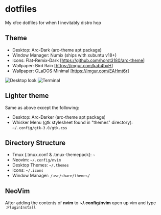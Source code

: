 # dotfiles

My xfce dotfiles for when I inevitably distro hop

## Theme

* Desktop: Arc-Dark (arc-theme apt package)
* Window Manager: Numix (ships with xubuntu v18+)
* Icons: Flat-Remix-Dark [<https://github.com/horst3180/arc-theme>]
* Wallpaper: Bird Rain [<https://imgur.com/kab4bxH>]
* Wallpaper: GLaDOS Minimal [<https://imgur.com/EAHmt6r>]

![Desktop look](https://i.imgur.com/SuNLzPE.png)
![Terminal](https://i.imgur.com/JbykP1w.png)

## Lighter theme

Same as above except the following:

* Desktop: Arc-Darker (arc-theme apt package)
* Whisker Menu (gtk stylesheet found in "themes" directory): `~/.config/gtk-3.0/gtk.css`

## Directory Structure

* Tmux (.tmux.conf & .tmux-themepack): `~`
* Neovim: `~/.config/nvim`
* Desktop Themes: `~/.themes`
* Icons: `~/.icons`
* Window Manager: `/usr/share/themes/`

## NeoVim

After adding the contents of **nvim** to **~/.config/nvim** open up vim and type `:PluginInstall`
